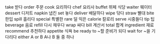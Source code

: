 take		받다
order		주문
cook		요리하다
chef		요리사
buffet		뷔페 식당
waiter		웨이터
dessert		디저트
napkin		냅킨
set		놓다
deliver		배달하다
wipe		닦다
straw		빨대
bite		한입
spill		흘리다
special		특별한
rare		덜 익은
calorie		칼로리
serve		시중들다
tip		팁
beverage		음료
refill		다시 채우다
wrap		싸다
bill		계산서
total		합계
ingredient		재료
recommend		추천하다
appetite		식욕
be ready to		~할 준비가 되다
wait for		~을 기다리다
either A or B		A나 B 둘 중 하나